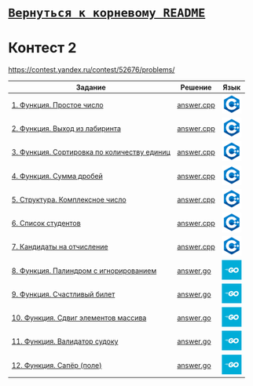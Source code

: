 # [__```Вернуться к корневому README```__](https://github.com/Teru3301/KFU/blob/main/README.md)  
# Контест 2  
https://contest.yandex.ru/contest/52676/problems/

| Задание | Решение | Язык |
| --- | --- | --- |
| [1. Функция. Простое число](https://contest.yandex.ru/contest/52676/problems/1/) | [answer.cpp](https://github.com/Teru3301/KFU/blob/main/Contests/Contest-2023-09-19/01/answer.cpp) | [<img src="https://github.com/Teru3301/KFU/blob/main/img/cpp.png" width="40"/>]() |
| [2. Функция. Выход из лабиринта](https://contest.yandex.ru/contest/52676/problems/2/) | [answer.cpp](https://github.com/Teru3301/KFU/blob/main/Contests/Contest-2023-09-19/02/answer.cpp) | [<img src="https://github.com/Teru3301/KFU/blob/main/img/cpp.png" width="40"/>]() |
| [3. Функция. Сортировка по количеству единиц](https://contest.yandex.ru/contest/52676/problems/3/) | [answer.cpp](https://github.com/Teru3301/KFU/blob/main/Contests/Contest-2023-09-19/03/answer.cpp) | [<img src="https://github.com/Teru3301/KFU/blob/main/img/cpp.png" width="40"/>]() |
| [4. Функция. Сумма дробей](https://contest.yandex.ru/contest/52676/problems/4/) | [answer.cpp](https://github.com/Teru3301/KFU/blob/main/Contests/Contest-2023-09-19/04/answer.cpp) | [<img src="https://github.com/Teru3301/KFU/blob/main/img/cpp.png" width="40"/>]() |
| [5. Структура. Комплексное число](https://contest.yandex.ru/contest/52676/problems/5/) | [answer.cpp](https://github.com/Teru3301/KFU/blob/main/Contests/Contest-2023-09-19/05/answer.cpp) | [<img src="https://github.com/Teru3301/KFU/blob/main/img/cpp.png" width="40"/>]() |
| [6. Список студентов](https://contest.yandex.ru/contest/52676/problems/6/) | [answer.cpp](https://github.com/Teru3301/KFU/blob/main/Contests/Contest-2023-09-19/06/answer.cpp) | [<img src="https://github.com/Teru3301/KFU/blob/main/img/cpp.png" width="40"/>]() |
| [7. Кандидаты на отчисление](https://contest.yandex.ru/contest/52676/problems/7/) | [answer.cpp](https://github.com/Teru3301/KFU/blob/main/Contests/Contest-2023-09-19/07/answer.cpp) | [<img src="https://github.com/Teru3301/KFU/blob/main/img/cpp.png" width="40"/>]() |
| [8. Функция. Палиндром с игнорированием](https://contest.yandex.ru/contest/52676/problems/8/) | [answer.go](https://github.com/Teru3301/KFU/blob/main/Contests/Contest-2023-09-19/08/answer.go) | [<img src="https://github.com/Teru3301/KFU/blob/main/img/go.jpg" width="40"/>]() |
| [9. Функция. Счастливый билет](https://contest.yandex.ru/contest/52676/problems/9/) | [answer.go](https://github.com/Teru3301/KFU/blob/main/Contests/Contest-2023-09-19/09/answer.go) | [<img src="https://github.com/Teru3301/KFU/blob/main/img/go.jpg" width="40"/>]() |
| [10. Функция. Сдвиг элементов массива](https://contest.yandex.ru/contest/52676/problems/10/) | [answer.go](https://github.com/Teru3301/KFU/blob/main/Contests/Contest-2023-09-19/10/answer.go) | [<img src="https://github.com/Teru3301/KFU/blob/main/img/go.jpg" width="40"/>]() |
| [11. Функция. Валидатор судоку](https://contest.yandex.ru/contest/52676/problems/11/) | [answer.go](https://github.com/Teru3301/KFU/blob/main/Contests/Contest-2023-09-19/11/answer.go) | [<img src="https://github.com/Teru3301/KFU/blob/main/img/go.jpg" width="40"/>]() |
| [12. Функция. Сапёр (поле)](https://contest.yandex.ru/contest/52676/problems/12/) | [answer.go](https://github.com/Teru3301/KFU/blob/main/Contests/Contest-2023-09-19/12/answer.go) | [<img src="https://github.com/Teru3301/KFU/blob/main/img/go.jpg" width="40"/>]() |
